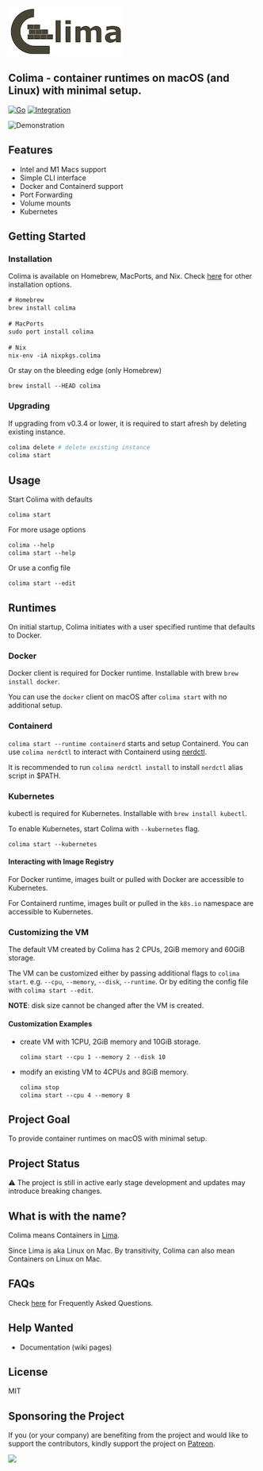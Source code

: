 
![colima-logo](colima.png) 

## Colima - container runtimes on macOS (and Linux) with minimal setup.


[![Go](https://github.com/abiosoft/colima/actions/workflows/go.yml/badge.svg)](https://github.com/abiosoft/colima/actions/workflows/go.yml)
[![Integration](https://github.com/abiosoft/colima/actions/workflows/integration.yml/badge.svg)](https://github.com/abiosoft/colima/actions/workflows/integration.yml)



![Demonstration](colima.gif)

## Features

- Intel and M1 Macs support
- Simple CLI interface
- Docker and Containerd support
- Port Forwarding
- Volume mounts
- Kubernetes

## Getting Started

### Installation

Colima is available on Homebrew, MacPorts, and Nix. Check [here](docs/INSTALL.md) for other installation options.

```
# Homebrew
brew install colima

# MacPorts
sudo port install colima

# Nix
nix-env -iA nixpkgs.colima
```

Or stay on the bleeding edge (only Homebrew)

```
brew install --HEAD colima
```

### Upgrading

If upgrading from v0.3.4 or lower, it is required to start afresh by deleting existing instance.

```sh
colima delete # delete existing instance
colima start
```

## Usage

Start Colima with defaults

```
colima start
```

For more usage options

```
colima --help
colima start --help
```

Or use a config file

```
colima start --edit
```

## Runtimes

On initial startup, Colima initiates with a user specified runtime that defaults to Docker.

### Docker

Docker client is required for Docker runtime. Installable with brew `brew install docker`.

You can use the `docker` client on macOS after `colima start` with no additional setup.

### Containerd

`colima start --runtime containerd` starts and setup Containerd. You can use `colima nerdctl` to interact with
Containerd using [nerdctl](https://github.com/containerd/nerdctl).

It is recommended to run `colima nerdctl install` to install `nerdctl` alias script in $PATH.

### Kubernetes

kubectl is required for Kubernetes. Installable with `brew install kubectl`.

To enable Kubernetes, start Colima with `--kubernetes` flag.

```
colima start --kubernetes
```

#### Interacting with Image Registry

For Docker runtime, images built or pulled with Docker are accessible to Kubernetes.

For Containerd runtime, images built or pulled in the `k8s.io` namespace are accessible to Kubernetes.

### Customizing the VM

The default VM created by Colima has 2 CPUs, 2GiB memory and 60GiB storage.

The VM can be customized either by passing additional flags to `colima start`.
e.g. `--cpu`, `--memory`, `--disk`, `--runtime`.
Or by editing the config file with `colima start --edit`.

**NOTE**: disk size cannot be changed after the VM is created.

#### Customization Examples

- create VM with 1CPU, 2GiB memory and 10GiB storage.

  ```
  colima start --cpu 1 --memory 2 --disk 10
  ```

- modify an existing VM to 4CPUs and 8GiB memory.

  ```
  colima stop
  colima start --cpu 4 --memory 8
  ```

## Project Goal

To provide container runtimes on macOS with minimal setup.

## Project Status

⚠️ The project is still in active early stage development and updates may introduce breaking changes.

## What is with the name?

Colima means Containers in [Lima](https://github.com/lima-vm/lima).

Since Lima is aka Linux on Mac. By transitivity, Colima can also mean Containers on Linux on Mac.

## FAQs

Check [here](docs/FAQ.md) for Frequently Asked Questions.

## Help Wanted

- Documentation (wiki pages)

## License

MIT


## Sponsoring the Project

If you (or your company) are benefiting from the project and would like to support the contributors, kindly support the project on [Patreon](https://patreon.com/colima).

[<img src="https://uploads-ssl.webflow.com/5ac3c046c82724970fc60918/5c019d917bba312af7553b49_MacStadium-developerlogo.png" style="max-height: 150px"/>](https://macstadium.com)


